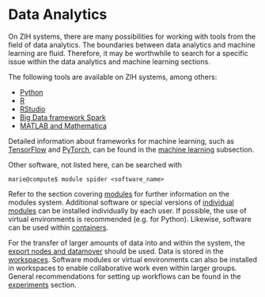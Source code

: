 # Data Analytics

On ZIH systems, there are many possibilities for working with tools from the field of data
analytics. The boundaries between data analytics and machine learning are fluid.
Therefore, it may be worthwhile to search for a specific issue within the data analytics and
machine learning sections.

The following tools are available on ZIH systems, among others:

* [Python](data_analytics_with_python.md)
* [R](data_analytics_with_r.md)
* [RStudio](data_analytics_with_rstudio.md)
* [Big Data framework Spark](big_data_frameworks_spark.md)
* [MATLAB and Mathematica](mathematics.md)

Detailed information about frameworks for machine learning, such as [TensorFlow](tensorflow.md)
and [PyTorch](pytorch.md), can be found in the [machine learning](machine_learning.md) subsection.

Other software, not listed here, can be searched with

```console
marie@compute$ module spider <software_name>
```

Refer to the section covering [modules](modules.md) for further information on the modules system.
Additional software or special versions of [individual modules](custom_easy_build_environment.md)
can be installed individually by each user. If possible, the use of virtual environments is
recommended (e.g. for Python). Likewise, software can be used within [containers](containers.md).

For the transfer of larger amounts of data into and within the system, the
[export nodes and datamover](../data_transfer/overview.md) should be used.
Data is stored in the [workspaces](../data_lifecycle/workspaces.md).
Software modules or virtual environments can also be installed in workspaces to enable
collaborative work even within larger groups. General recommendations for setting up workflows
can be found in the [experiments](../data_lifecycle/experiments.md) section.
